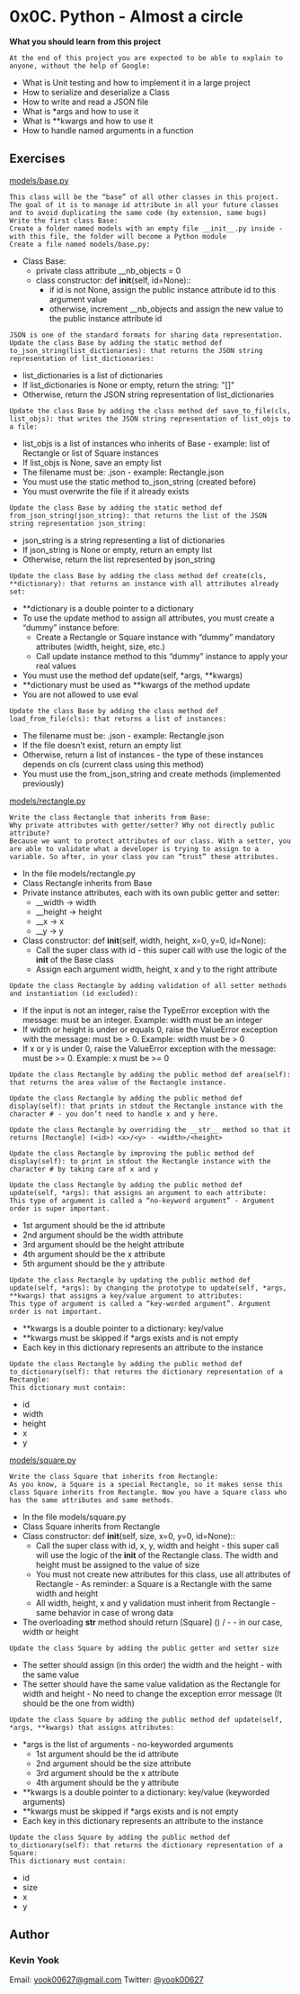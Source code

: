 # 0x0C. Python - Almost a circle

**What you should learn from this project**

    At the end of this project you are expected to be able to explain to anyone, without the help of Google:

* What is Unit testing and how to implement it in a large project
* How to serialize and deserialize a Class
* How to write and read a JSON file
* What is *args and how to use it
* What is **kwargs and how to use it
* How to handle named arguments in a function

## Exercises

[models/base.py](./models/base.py)
```
This class will be the “base” of all other classes in this project. The goal of it is to manage id attribute in all your future classes and to avoid duplicating the same code (by extension, same bugs)
Write the first class Base:
Create a folder named models with an empty file __init__.py inside - with this file, the folder will become a Python module
Create a file named models/base.py:
```
* Class Base: 
  * private class attribute __nb_objects = 0
  * class constructor: def __init__(self, id=None)::
    * if id is not None, assign the public instance attribute id to this argument value
    * otherwise, increment __nb_objects and assign the new value to the public instance attribute id
```
JSON is one of the standard formats for sharing data representation.
Update the class Base by adding the static method def to_json_string(list_dictionaries): that returns the JSON string representation of list_dictionaries:
```
* list_dictionaries is a list of dictionaries
* If list_dictionaries is None or empty, return the string: "[]"
* Otherwise, return the JSON string representation of list_dictionaries
```
Update the class Base by adding the class method def save_to_file(cls, list_objs): that writes the JSON string representation of list_objs to a file:
```
* list_objs is a list of instances who inherits of Base - example: list of Rectangle or list of Square instances
* If list_objs is None, save an empty list
* The filename must be: <Class name>.json - example: Rectangle.json
* You must use the static method to_json_string (created before)
* You must overwrite the file if it already exists
```
Update the class Base by adding the static method def from_json_string(json_string): that returns the list of the JSON string representation json_string:
```
* json_string is a string representing a list of dictionaries
* If json_string is None or empty, return an empty list
* Otherwise, return the list represented by json_string
```
Update the class Base by adding the class method def create(cls, **dictionary): that returns an instance with all attributes already set:
```
* **dictionary is a double pointer to a dictionary
* To use the update method to assign all attributes, you must create a “dummy” instance before: 
  * Create a Rectangle or Square instance with “dummy” mandatory attributes (width, height, size, etc.)
  * Call update instance method to this “dummy” instance to apply your real values
* You must use the method def update(self, *args, **kwargs)
* **dictionary must be used as **kwargs of the method update
* You are not allowed to use eval
```
Update the class Base by adding the class method def load_from_file(cls): that returns a list of instances:
```
* The filename must be: <Class name>.json - example: Rectangle.json
* If the file doesn’t exist, return an empty list
* Otherwise, return a list of instances - the type of these instances depends on cls (current class using this method)
* You must use the from_json_string and create methods (implemented previously) 

[models/rectangle.py](./models/rectangle.py)
```
Write the class Rectangle that inherits from Base:
Why private attributes with getter/setter? Why not directly public attribute?
Because we want to protect attributes of our class. With a setter, you are able to validate what a developer is trying to assign to a variable. So after, in your class you can “trust” these attributes.
```
* In the file models/rectangle.py
* Class Rectangle inherits from Base
* Private instance attributes, each with its own public getter and setter:
  * __width -> width
  * __height -> height
  * __x -> x
  * __y -> y
* Class constructor: def __init__(self, width, height, x=0, y=0, id=None):
  * Call the super class with id - this super call with use the logic of the __init__ of the Base class
  * Assign each argument width, height, x and y to the right attribute
```
Update the class Rectangle by adding validation of all setter methods and instantiation (id excluded):
```
* If the input is not an integer, raise the TypeError exception with the message: <name of the attribute> must be an integer. Example: width must be an integer
* If width or height is under or equals 0, raise the ValueError exception with the message: <name of the attribute> must be > 0. Example: width must be > 0
* If x or y is under 0, raise the ValueError exception with the message: <name of the attribute> must be >= 0. Example: x must be >= 0
```
Update the class Rectangle by adding the public method def area(self): that returns the area value of the Rectangle instance.
```
```
Update the class Rectangle by adding the public method def display(self): that prints in stdout the Rectangle instance with the character # - you don’t need to handle x and y here.
```
```
Update the class Rectangle by overriding the __str__ method so that it returns [Rectangle] (<id>) <x>/<y> - <width>/<height>
```
```
Update the class Rectangle by improving the public method def display(self): to print in stdout the Rectangle instance with the character # by taking care of x and y
```
```
Update the class Rectangle by adding the public method def update(self, *args): that assigns an argument to each attribute:
This type of argument is called a “no-keyword argument” - Argument order is super important.
```
* 1st argument should be the id attribute
* 2nd argument should be the width attribute
* 3rd argument should be the height attribute
* 4th argument should be the x attribute
* 5th argument should be the y attribute
```
Update the class Rectangle by updating the public method def update(self, *args): by changing the prototype to update(self, *args, **kwargs) that assigns a key/value argument to attributes:
This type of argument is called a “key-worded argument”. Argument order is not important.
```
* **kwargs is a double pointer to a dictionary: key/value
* **kwargs must be skipped if *args exists and is not empty
* Each key in this dictionary represents an attribute to the instance
```
Update the class Rectangle by adding the public method def to_dictionary(self): that returns the dictionary representation of a Rectangle:
This dictionary must contain:
```
* id
* width
* height
* x
* y

[models/square.py](./models/square.py)
```
Write the class Square that inherits from Rectangle:
As you know, a Square is a special Rectangle, so it makes sense this class Square inherits from Rectangle. Now you have a Square class who has the same attributes and same methods.
```
* In the file models/square.py
* Class Square inherits from Rectangle
* Class constructor: def __init__(self, size, x=0, y=0, id=None)::
  * Call the super class with id, x, y, width and height - this super call will use the logic of the __init__ of the Rectangle class. The width and height must be assigned to the value of size
  * You must not create new attributes for this class, use all attributes of Rectangle - As reminder: a Square is a Rectangle with the same width and height
  * All width, height, x and y validation must inherit from Rectangle - same behavior in case of wrong data
* The overloading __str__ method should return [Square] (<id>) <x>/<y> - <size> - in our case, width or height
```
Update the class Square by adding the public getter and setter size
```
* The setter should assign (in this order) the width and the height - with the same value
* The setter should have the same value validation as the Rectangle for width and height - No need to change the exception error message (It should be the one from width)
```
Update the class Square by adding the public method def update(self, *args, **kwargs) that assigns attributes:
```
* *args is the list of arguments - no-keyworded arguments
  * 1st argument should be the id attribute
  * 2nd argument should be the size attribute
  * 3rd argument should be the x attribute
  * 4th argument should be the y attribute
* **kwargs is a double pointer to a dictionary: key/value (keyworded arguments)
* **kwargs must be skipped if *args exists and is not empty
* Each key in this dictionary represents an attribute to the instance
```
Update the class Square by adding the public method def to_dictionary(self): that returns the dictionary representation of a Square:
This dictionary must contain:
```
* id
* size
* x
* y

## Author
### Kevin Yook 
Email: <yook00627@gmail.com> Twitter: [@yook00627](https://twitter.com/yook00627)
